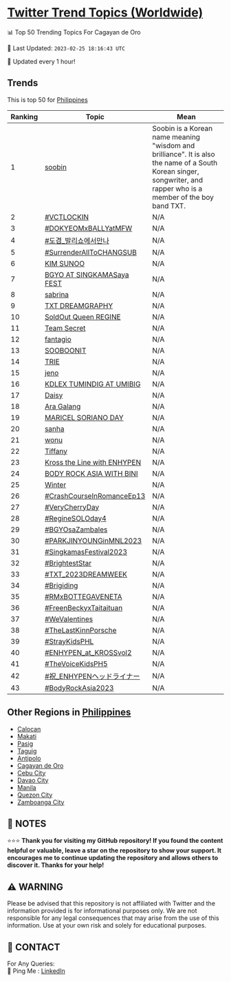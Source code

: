 [Twitter Trend Topics (Worldwide)](https://github.com/ErcinDedeoglu/Twitter-Trend-Topics)
==========


📊 Top 50 Trending Topics For Cagayan de Oro

📆 Last Updated: `2023-02-25 18:16:43 UTC`

🔧 Updated every 1 hour!


## Trends

This is top 50 for [Philippines](</Philippines>)

| Ranking | Topic | Mean |
| ------- | ------------ | ------------ |
| 1 | [soobin](http://twitter.com/search?q=soobin) | Soobin is a Korean name meaning "wisdom and brilliance". It is also the name of a South Korean singer, songwriter, and rapper who is a member of the boy band TXT. |
| 2 | [#VCTLOCKIN](http://twitter.com/search?q=%23VCTLOCKIN) | N/A |
| 3 | [#DOKYEOMxBALLYatMFW](http://twitter.com/search?q=%23DOKYEOMxBALLYatMFW) | N/A |
| 4 | [#도겸_발리쇼에서만나](http://twitter.com/search?q=%23%eb%8f%84%ea%b2%b8_%eb%b0%9c%eb%a6%ac%ec%87%bc%ec%97%90%ec%84%9c%eb%a7%8c%eb%82%98) | N/A |
| 5 | [#SurrenderAllToCHANGSUB](http://twitter.com/search?q=%23SurrenderAllToCHANGSUB) | N/A |
| 6 | [KIM SUNOO](http://twitter.com/search?q=KIM+SUNOO) | N/A |
| 7 | [BGYO AT SINGKAMASaya FEST](http://twitter.com/search?q=BGYO+AT+SINGKAMASaya+FEST) | N/A |
| 8 | [sabrina](http://twitter.com/search?q=sabrina) | N/A |
| 9 | [TXT DREAMGRAPHY](http://twitter.com/search?q=TXT+DREAMGRAPHY) | N/A |
| 10 | [SoldOut Queen REGINE](http://twitter.com/search?q=SoldOut+Queen+REGINE) | N/A |
| 11 | [Team Secret](http://twitter.com/search?q=Team+Secret) | N/A |
| 12 | [fantagio](http://twitter.com/search?q=fantagio) | N/A |
| 13 | [SOOBOONIT](http://twitter.com/search?q=SOOBOONIT) | N/A |
| 14 | [TRIE](http://twitter.com/search?q=TRIE) | N/A |
| 15 | [jeno](http://twitter.com/search?q=jeno) | N/A |
| 16 | [KDLEX TUMINDIG AT UMIBIG](http://twitter.com/search?q=KDLEX+TUMINDIG+AT+UMIBIG) | N/A |
| 17 | [Daisy](http://twitter.com/search?q=Daisy) | N/A |
| 18 | [Ara Galang](http://twitter.com/search?q=Ara+Galang) | N/A |
| 19 | [MARICEL SORIANO DAY](http://twitter.com/search?q=MARICEL+SORIANO+DAY) | N/A |
| 20 | [sanha](http://twitter.com/search?q=sanha) | N/A |
| 21 | [wonu](http://twitter.com/search?q=wonu) | N/A |
| 22 | [Tiffany](http://twitter.com/search?q=Tiffany) | N/A |
| 23 | [Kross the Line with ENHYPEN](http://twitter.com/search?q=Kross+the+Line+with+ENHYPEN) | N/A |
| 24 | [BODY ROCK ASIA WITH BINI](http://twitter.com/search?q=BODY+ROCK+ASIA+WITH+BINI) | N/A |
| 25 | [Winter](http://twitter.com/search?q=Winter) | N/A |
| 26 | [#CrashCourseInRomanceEp13](http://twitter.com/search?q=%23CrashCourseInRomanceEp13) | N/A |
| 27 | [#VeryCherryDay](http://twitter.com/search?q=%23VeryCherryDay) | N/A |
| 28 | [#RegineSOLOday4](http://twitter.com/search?q=%23RegineSOLOday4) | N/A |
| 29 | [#BGYOsaZambales](http://twitter.com/search?q=%23BGYOsaZambales) | N/A |
| 30 | [#PARKJINYOUNGinMNL2023](http://twitter.com/search?q=%23PARKJINYOUNGinMNL2023) | N/A |
| 31 | [#SingkamasFestival2023](http://twitter.com/search?q=%23SingkamasFestival2023) | N/A |
| 32 | [#BrightestStar](http://twitter.com/search?q=%23BrightestStar) | N/A |
| 33 | [#TXT_2023DREAMWEEK](http://twitter.com/search?q=%23TXT_2023DREAMWEEK) | N/A |
| 34 | [#Brigiding](http://twitter.com/search?q=%23Brigiding) | N/A |
| 35 | [#RMxBOTTEGAVENETA](http://twitter.com/search?q=%23RMxBOTTEGAVENETA) | N/A |
| 36 | [#FreenBeckyxTaitaituan](http://twitter.com/search?q=%23FreenBeckyxTaitaituan) | N/A |
| 37 | [#WeValentines](http://twitter.com/search?q=%23WeValentines) | N/A |
| 38 | [#TheLastKinnPorsche](http://twitter.com/search?q=%23TheLastKinnPorsche) | N/A |
| 39 | [#StrayKidsPHL](http://twitter.com/search?q=%23StrayKidsPHL) | N/A |
| 40 | [#ENHYPEN_at_KROSSvol2](http://twitter.com/search?q=%23ENHYPEN_at_KROSSvol2) | N/A |
| 41 | [#TheVoiceKidsPH5](http://twitter.com/search?q=%23TheVoiceKidsPH5) | N/A |
| 42 | [#祝_ENHYPENヘッドライナー](http://twitter.com/search?q=%23%e7%a5%9d_ENHYPEN%e3%83%98%e3%83%83%e3%83%89%e3%83%a9%e3%82%a4%e3%83%8a%e3%83%bc) | N/A |
| 43 | [#BodyRockAsia2023](http://twitter.com/search?q=%23BodyRockAsia2023) | N/A |



## Other Regions in [Philippines](</Philippines>)

* [Calocan](</Philippines/Calocan.md>)
* [Makati](</Philippines/Makati.md>)
* [Pasig](</Philippines/Pasig.md>)
* [Taguig](</Philippines/Taguig.md>)
* [Antipolo](</Philippines/Antipolo.md>)
* [Cagayan de Oro](</Philippines/Cagayan de Oro.md>)
* [Cebu City](</Philippines/Cebu City.md>)
* [Davao City](</Philippines/Davao City.md>)
* [Manila](</Philippines/Manila.md>)
* [Quezon City](</Philippines/Quezon City.md>)
* [Zamboanga City](</Philippines/Zamboanga City.md>)



## 📝 NOTES

⭐⭐⭐ **Thank you for visiting my GitHub repository! If you found the content helpful or valuable, leave a star on the repository to show your support. It encourages me to continue updating the repository and allows others to discover it. Thanks for your help!**


## ⚠️ WARNING

Please be advised that this repository is not affiliated with Twitter and the information provided is for informational purposes only. We are not responsible for any legal consequences that may arise from the use of this information. Use at your own risk and solely for educational purposes.


## 📨 CONTACT

 For Any Queries:  
            🏓 Ping Me : [LinkedIn](https://www.linkedin.com/in/ercindedeoglu/)
